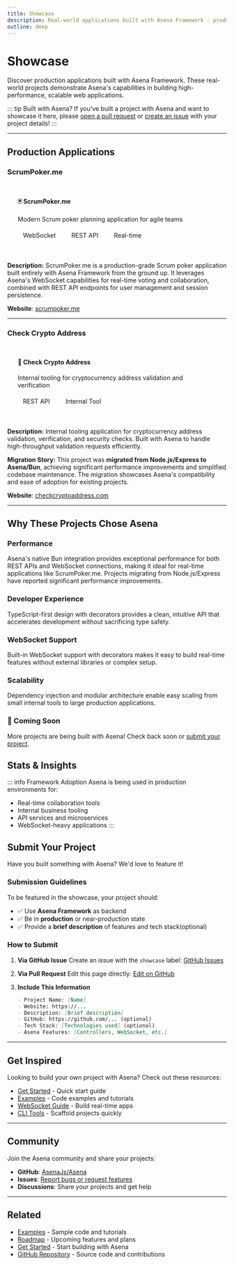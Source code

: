 ```yaml
---
title: Showcase
description: Real-world applications built with Asena Framework - production-ready projects using Asena's features
outline: deep
---
```


# Showcase

Discover production applications built with Asena Framework. These real-world projects demonstrate Asena's capabilities in building high-performance, scalable web applications.

::: tip Built with Asena?
If you've built a project with Asena and want to showcase it here, please [open a pull request](https://github.com/AsenaJs/Website/pulls) or [create an issue](https://github.com/AsenaJs/Asena/issues) with your project details!
:::

---

## Production Applications

### ScrumPoker.me

<div style="margin: 1.5rem 0;">
  <a href="https://scrumpoker.me/" target="_blank" rel="noopener" style="text-decoration: none; color: inherit;">
    <div style="padding: 1.5rem; border: 1px solid var(--vp-c-divider); border-radius: 8px; transition: all 0.3s;">
      <h4 style="margin-top: 0;">🃏 ScrumPoker.me</h4>
      <p style="color: var(--vp-c-text-2); margin: 0.5rem 0;">Modern Scrum poker planning application for agile teams</p>
      <div style="margin-top: 1rem;">
        <span style="display: inline-block; padding: 0.25rem 0.75rem; margin-right: 0.5rem; background: var(--vp-c-brand-soft); border-radius: 4px; font-size: 0.875rem;">WebSocket</span>
        <span style="display: inline-block; padding: 0.25rem 0.75rem; margin-right: 0.5rem; background: var(--vp-c-brand-soft); border-radius: 4px; font-size: 0.875rem;">REST API</span>
        <span style="display: inline-block; padding: 0.25rem 0.75rem; background: var(--vp-c-brand-soft); border-radius: 4px; font-size: 0.875rem;">Real-time</span>
      </div>
    </div>
  </a>
</div>

**Description:**
ScrumPoker.me is a production-grade Scrum poker application built entirely with Asena Framework from the ground up. It leverages Asena's WebSocket capabilities for real-time voting and collaboration, combined with REST API endpoints for user management and session persistence.


**Website**: [scrumpoker.me](https://scrumpoker.me/)

---

### Check Crypto Address

<div style="margin: 1.5rem 0;">
  <a href="https://checkcryptoaddress.com/" target="_blank" rel="noopener" style="text-decoration: none; color: inherit;">
    <div style="padding: 1.5rem; border: 1px solid var(--vp-c-divider); border-radius: 8px; transition: all 0.3s;">
      <h4 style="margin-top: 0;">🔐 Check Crypto Address</h4>
      <p style="color: var(--vp-c-text-2); margin: 0.5rem 0;">Internal tooling for cryptocurrency address validation and verification</p>
      <div style="margin-top: 1rem;">
        <span style="display: inline-block; padding: 0.25rem 0.75rem; margin-right: 0.5rem; background: var(--vp-c-brand-soft); border-radius: 4px; font-size: 0.875rem;">REST API</span>
        <span style="display: inline-block; padding: 0.25rem 0.75rem; background: var(--vp-c-brand-soft); border-radius: 4px; font-size: 0.875rem;">Internal Tool</span>
      </div>
    </div>
  </a>
</div>

**Description:**
Internal tooling application for cryptocurrency address validation, verification, and security checks. Built with Asena to handle high-throughput validation requests efficiently.

**Migration Story:**
This project was **migrated from Node.js/Express to Asena/Bun**, achieving significant performance improvements and simplified codebase maintenance. The migration showcases Asena's compatibility and ease of adoption for existing projects.

**Website**: [checkcryptoaddress.com](https://checkcryptoaddress.com/)

---

## Why These Projects Chose Asena

### Performance
Asena's native Bun integration provides exceptional performance for both REST APIs and WebSocket connections, making it ideal for real-time applications like ScrumPoker.me. Projects migrating from Node.js/Express have reported significant performance improvements.

### Developer Experience
TypeScript-first design with decorators provides a clean, intuitive API that accelerates development without sacrificing type safety.

### WebSocket Support
Built-in WebSocket support with decorators makes it easy to build real-time features without external libraries or complex setup.

### Scalability
Dependency injection and modular architecture enable easy scaling from small internal tools to large production applications.

### 🚀 Coming Soon
More projects are being built with Asena! Check back soon or [submit your project](https://github.com/AsenaJs/Asena/issues).

## Stats & Insights

::: info Framework Adoption
Asena is being used in production environments for:
- Real-time collaboration tools
- Internal business tooling
- API services and microservices
- WebSocket-heavy applications
:::

## Submit Your Project

Have you built something with Asena? We'd love to feature it!

### Submission Guidelines

To be featured in the showcase, your project should:

- ✅ Use **Asena Framework** as backend
- ✅ Be in **production** or near-production state
- ✅ Provide a **brief description** of features and tech stack(optional)

### How to Submit

1. **Via GitHub Issue**
   Create an issue with the `showcase` label: [GitHub Issues](https://github.com/AsenaJs/Asena/issues/new)

2. **Via Pull Request**
   Edit this page directly: [Edit on GitHub](https://github.com/AsenaJs/Website/edit/master/docs/showcase.md)

3. **Include This Information**
   ```markdown
   - Project Name: [Name]
   - Website: https://...
   - Description: [Brief description]
   - GitHub: https://github.com/... (optional)
   - Tech Stack: [Technologies used] (optional)
   - Asena Features: [Controllers, WebSocket, etc.]
   ```

---

## Get Inspired

Looking to build your own project with Asena? Check out these resources:

- [Get Started](/docs/get-started) - Quick start guide
- [Examples](/docs/examples) - Code examples and tutorials
- [WebSocket Guide](/docs/concepts/websocket) - Build real-time apps
- [CLI Tools](/docs/cli/overview) - Scaffold projects quickly

---

## Community

Join the Asena community and share your projects:

- **GitHub**: [AsenaJs/Asena](https://github.com/AsenaJs/Asena)
- **Issues**: [Report bugs or request features](https://github.com/AsenaJs/Asena/issues)
- **Discussions**: Share your projects and get help

---

## Related

- [Examples](/docs/examples) - Sample code and tutorials
- [Roadmap](/docs/roadmap) - Upcoming features and plans
- [Get Started](/docs/get-started) - Start building with Asena
- [GitHub Repository](https://github.com/AsenaJs/Asena) - Source code and contributions
